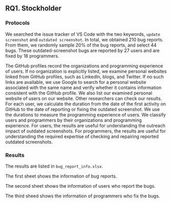 ## RQ1. Stockholder

### Protocols

We searched the issue tracker of VS Code with the two keywords, `update screenshot` and `outdated screenshot`. In total, we obtained 210 bug reports. From them, we randomly sample 20% of the bug reports, and select 44 bugs. These outdated-screenshot bugs are reported by 27 users and are fixed by 18 programmers.

The GitHub profiles record the organizations and programming experience of users. If no organization is explicitly listed, we examine personal websites linked from GitHub profiles, such as LinkedIn, blogs, and Twitter. If no such links are available, we use Google to search for a personal website associated with the same name and verify whether it contains information consistent with the GitHub profile. We also list our examined personal website of users on our website. Other researchers can check our results. For each user, we calculate the duration from the date of the first activity on GitHub to the date of reporting or fixing the outdated screenshot. We use the durations to measure the programming experience of users. We classify users and programmers by their organizations and programming experience. For users, the results are useful for understanding the outreach impact of outdated screenshots. For programmers, the results are useful for understanding the required expertise of checking and repairing reported outdated screenshots.

### Results

The results are listed in `bug_report_info.xlsx`.

The first sheet shows the information of bug reports.

The second sheet shows the information of users who report the bugs.

The third sheed shows the information of programmers who fix the bugs.